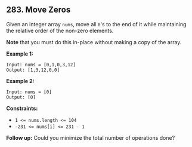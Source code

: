 ## 283. Move Zeros

Given an integer array `nums`, move all `0`'s to the end of it while maintaining the relative order of the non-zero elements.

**Note** that you must do this in-place without making a copy of the array.

**Example 1:**

```
Input: nums = [0,1,0,3,12]
Output: [1,3,12,0,0]
```

**Example 2:**

```
Input: nums = [0]
Output: [0]
```

**Constraints:**

- `1 <= nums.length <= 104`
- `-231 <= nums[i] <= 231 - 1`

**Follow up:** Could you minimize the total number of operations done?

